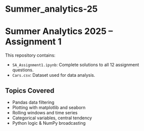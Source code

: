 # Summer_analytics-25
# Summer Analytics 2025 – Assignment 1

This repository contains:
- `SA_Assignment1.ipynb`: Complete solutions to all 12 assignment questions.
- `Cars.csv`: Dataset used for data analysis.

## Topics Covered
- Pandas data filtering
- Plotting with matplotlib and seaborn
- Rolling windows and time series
- Categorical variables, central tendency
- Python logic & NumPy broadcasting

